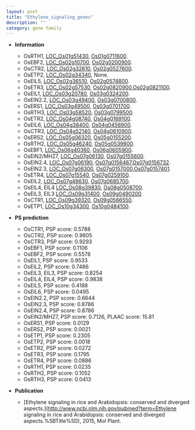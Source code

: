```yaml
---
layout: post
title: "Ethylene_signaling_genes"
description: ""
category: gene family
---
```


* **Information**  
    + OsRTH1, [LOC_Os01g51430](http://rice.uga.edu/cgi-bin/ORF_infopage.cgi?orf=LOC_Os01g51430), [Os01g0711600](http://rapdb.dna.affrc.go.jp/viewer/gbrowse_details/irgsp1?name=Os01g0711600).
    + OsEBF2, [LOC_Os02g10700](http://rice.uga.edu/cgi-bin/ORF_infopage.cgi?orf=LOC_Os02g10700), [Os02g0200900](http://rapdb.dna.affrc.go.jp/viewer/gbrowse_details/irgsp1?name=Os02g0200900).
    + OsCTR2, [LOC_Os02g32610](http://rice.uga.edu/cgi-bin/ORF_infopage.cgi?orf=LOC_Os02g32610), [Os02g0527600](http://rapdb.dna.affrc.go.jp/viewer/gbrowse_details/irgsp1?name=Os02g0527600).
    + OsETP2, [LOC_Os02g34340](http://rice.uga.edu/cgi-bin/ORF_infopage.cgi?orf=LOC_Os02g34340), None.
    + OsEIL5, [LOC_Os02g36510](http://rice.uga.edu/cgi-bin/ORF_infopage.cgi?orf=LOC_Os02g36510), [Os02g0574800](http://rapdb.dna.affrc.go.jp/viewer/gbrowse_details/irgsp1?name=Os02g0574800).
    + OsETR3, [LOC_Os02g57530](http://rice.uga.edu/cgi-bin/ORF_infopage.cgi?orf=LOC_Os02g57530), [Os02g0820900](http://rapdb.dna.affrc.go.jp/viewer/gbrowse_details/irgsp1?name=Os02g0820900),[Os02g0821100](http://rapdb.dna.affrc.go.jp/viewer/gbrowse_details/irgsp1?name=Os02g0821100).
    + OsEIL1, [LOC_Os03g20780](http://rice.uga.edu/cgi-bin/ORF_infopage.cgi?orf=LOC_Os03g20780), [Os03g0324200](http://rapdb.dna.affrc.go.jp/viewer/gbrowse_details/irgsp1?name=Os03g0324200).
    + OsEIN2.2, [LOC_Os03g49400](http://rice.uga.edu/cgi-bin/ORF_infopage.cgi?orf=LOC_Os03g49400), [Os03g0700800](http://rapdb.dna.affrc.go.jp/viewer/gbrowse_details/irgsp1?name=Os03g0700800).
    + OsERS1, [LOC_Os03g49500](http://rice.uga.edu/cgi-bin/ORF_infopage.cgi?orf=LOC_Os03g49500), [Os03g0701700](http://rapdb.dna.affrc.go.jp/viewer/gbrowse_details/irgsp1?name=Os03g0701700).
    + OsRTH3, [LOC_Os03g58520](http://rice.uga.edu/cgi-bin/ORF_infopage.cgi?orf=LOC_Os03g58520), [Os03g0799500](http://rapdb.dna.affrc.go.jp/viewer/gbrowse_details/irgsp1?name=Os03g0799500).
    + OsETR2, [LOC_Os04g08740](http://rice.uga.edu/cgi-bin/ORF_infopage.cgi?orf=LOC_Os04g08740), [Os04g0169100](http://rapdb.dna.affrc.go.jp/viewer/gbrowse_details/irgsp1?name=Os04g0169100).
    + OsEIL6, [LOC_Os04g38400](http://rice.uga.edu/cgi-bin/ORF_infopage.cgi?orf=LOC_Os04g38400), [Os04g0456900](http://rapdb.dna.affrc.go.jp/viewer/gbrowse_details/irgsp1?name=Os04g0456900).
    + OsCTR3, [LOC_Os04g52140](http://rice.uga.edu/cgi-bin/ORF_infopage.cgi?orf=LOC_Os04g52140), [Os04g0610900](http://rapdb.dna.affrc.go.jp/viewer/gbrowse_details/irgsp1?name=Os04g0610900).
    + OsERS2, [LOC_Os05g06320](http://rice.uga.edu/cgi-bin/ORF_infopage.cgi?orf=LOC_Os05g06320), [Os05g0155200](http://rapdb.dna.affrc.go.jp/viewer/gbrowse_details/irgsp1?name=Os05g0155200).
    + OsRTH2, [LOC_Os05g46240](http://rice.uga.edu/cgi-bin/ORF_infopage.cgi?orf=LOC_Os05g46240), [Os05g0539800](http://rapdb.dna.affrc.go.jp/viewer/gbrowse_details/irgsp1?name=Os05g0539800).
    + OsEBF1, [LOC_Os06g40360](http://rice.uga.edu/cgi-bin/ORF_infopage.cgi?orf=LOC_Os06g40360), [Os06g0605900](http://rapdb.dna.affrc.go.jp/viewer/gbrowse_details/irgsp1?name=Os06g0605900).
    + OsEIN2/MHZ7, [LOC_Os07g06130](http://rice.uga.edu/cgi-bin/ORF_infopage.cgi?orf=LOC_Os07g06130), [Os07g0155600](http://rapdb.dna.affrc.go.jp/viewer/gbrowse_details/irgsp1?name=Os07g0155600).
    + OsEIN2.4, [LOC_Os07g06190](http://rice.uga.edu/cgi-bin/ORF_infopage.cgi?orf=LOC_Os07g06190), [Os07g0156467](http://rapdb.dna.affrc.go.jp/viewer/gbrowse_details/irgsp1?name=Os07g0156467),[Os07g0156732](http://rapdb.dna.affrc.go.jp/viewer/gbrowse_details/irgsp1?name=Os07g0156732).
    + OsEIN2.3, [LOC_Os07g06300](http://rice.uga.edu/cgi-bin/ORF_infopage.cgi?orf=LOC_Os07g06300), [Os07g0157000](http://rapdb.dna.affrc.go.jp/viewer/gbrowse_details/irgsp1?name=Os07g0157000),[Os07g0157401](http://rapdb.dna.affrc.go.jp/viewer/gbrowse_details/irgsp1?name=Os07g0157401).
    + OsETR4, [LOC_Os07g15540](http://rice.uga.edu/cgi-bin/ORF_infopage.cgi?orf=LOC_Os07g15540), [Os07g0259100](http://rapdb.dna.affrc.go.jp/viewer/gbrowse_details/irgsp1?name=Os07g0259100).
    + OsEIL2, [LOC_Os07g48630](http://rice.uga.edu/cgi-bin/ORF_infopage.cgi?orf=LOC_Os07g48630), [Os07g0685700](http://rapdb.dna.affrc.go.jp/viewer/gbrowse_details/irgsp1?name=Os07g0685700).
    + OsEIL4, EIL4 [LOC_Os08g39830](http://rice.uga.edu/cgi-bin/ORF_infopage.cgi?orf=LOC_Os08g39830), [Os08g0508700](http://rapdb.dna.affrc.go.jp/viewer/gbrowse_details/irgsp1?name=Os08g0508700).
    + OsEIL3, EIL3 [LOC_Os09g31400](http://rice.uga.edu/cgi-bin/ORF_infopage.cgi?orf=LOC_Os09g31400), [Os09g0490200](http://rapdb.dna.affrc.go.jp/viewer/gbrowse_details/irgsp1?name=Os09g0490200).
    + OsCTR1, [LOC_Os09g39320](http://rice.uga.edu/cgi-bin/ORF_infopage.cgi?orf=LOC_Os09g39320), [Os09g0566550](http://rapdb.dna.affrc.go.jp/viewer/gbrowse_details/irgsp1?name=Os09g0566550).
    + OsETP1, [LOC_Os10g34300](http://rice.uga.edu/cgi-bin/ORF_infopage.cgi?orf=LOC_Os10g34300), [Os10g0484100](http://rapdb.dna.affrc.go.jp/viewer/gbrowse_details/irgsp1?name=Os10g0484100).

* **PS prediction**
    + OsCTR1, PSP score: 0.5788
    + OsCTR2, PSP score: 0.9805
    + OsCTR3, PSP score: 0.9293
    + OsEBF1, PSP score: 0.1106
    + OsEBF2, PSP score: 0.5578
    + OsEIL1, PSP score: 0.9533
    + OsEIL2, PSP score: 0.7486
    + OsEIL3, EIL3, PSP score: 0.8254
    + OsEIL4, EIL4, PSP score: 0.9838
    + OsEIL5, PSP score: 0.4188
    + OsEIL6, PSP score: 0.0495
    + OsEIN2.2, PSP score: 0.6644
    + OsEIN2.3, PSP score: 0.8786
    + OsEIN2.4, PSP score: 0.8786
    + OsEIN2/MHZ7, PSP score: 0.7126, PLAAC score: 15.81
    + OsERS1, PSP score: 0.0129
    + OsERS2, PSP score: 0.0021
    + OsETP1, PSP score: 0.2305
    + OsETP2, PSP score: 0.0018
    + OsETR2, PSP score: 0.0272
    + OsETR3, PSP score: 0.1795
    + OsETR4, PSP score: 0.0886
    + OsRTH1, PSP score: 0.0235
    + OsRTH2, PSP score: 0.1052
    + OsRTH3, PSP score: 0.0413

* **Publication**  
    + [Ethylene signaling in rice and Arabidopsis: conserved and diverged aspects.](http://www.ncbi.nlm.nih.gov/pubmed?term=Ethylene signaling in rice and Arabidopsis: conserved and diverged aspects.%5BTitle%5D), 2015, Mol Plant.


